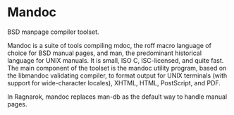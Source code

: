 # Mandoc

BSD manpage compiler toolset.

Mandoc is a suite of tools compiling mdoc, the roff macro language of choice
for BSD manual pages, and man, the predominant historical language for UNIX
manuals. It is small, ISO C, ISC-licensed, and quite fast. The main component
of the toolset is the mandoc utility program, based on the libmandoc
validating compiler, to format output for UNIX terminals (with support for
wide-character locales), XHTML, HTML, PostScript, and PDF.

In Ragnarok, mandoc replaces man-db as the default way to handle manual pages.
